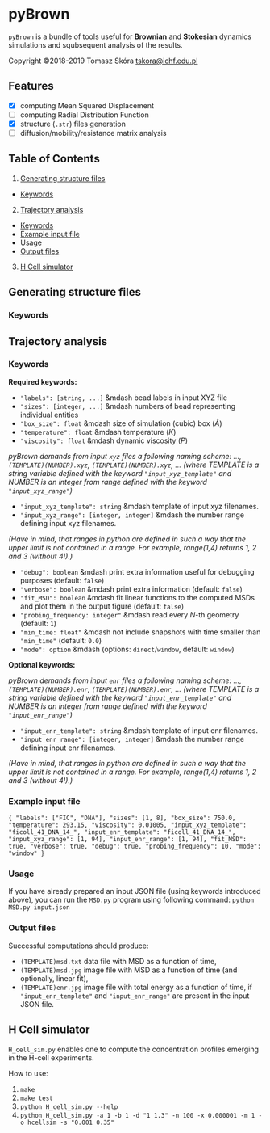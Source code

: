 # pyBrown

`pyBrown` is a bundle of tools useful for **Brownian** and **Stokesian** dynamics
simulations and squbsequent analysis of the results.

Copyright ©2018-2019 Tomasz Skóra [tskora@ichf.edu.pl](mailto:tskora@ichf.edu.pl)

## Features

- [x] computing Mean Squared Displacement
- [ ] computing Radial Distribution Function
- [x] structure (`.str`) files generation
- [ ] diffusion/mobility/resistance matrix analysis

## Table of Contents

1. [Generating structure files](#strs)
* [Keywords](#strs.keywords)
2. [Trajectory analysis](#traj)
* [Keywords](#traj.keywords)
* [Example input file](#traj.example)
* [Usage](#traj.usage)
* [Output files](#traj.output)
3. [H Cell simulator](#hcells)

<a name="strs"></a>
## Generating structure files
<a name="strs.keywords"></a>
### Keywords

<a name="traj"></a>
## Trajectory analysis
<a name="traj.keywords"></a>
### Keywords
**Required keywords:**

* `"labels": [string, ...]` &mdash bead labels in input XYZ file
* `"sizes": [integer, ...]` &mdash numbers of bead representing individual entities
* `"box_size": float` &mdash size of simulation (cubic) box (*Å*)
* `"temperature": float` &mdash temperature (*K*)
* `"viscosity": float` &mdash dynamic viscosity (*P*)

*pyBrown demands from input `xyz` files a following naming scheme:
..., `(TEMPLATE)(NUMBER).xyz`, `(TEMPLATE)(NUMBER).xyz`, ...
(where TEMPLATE is a string variable defined with the keyword `"input_xyz_template"` and NUMBER is an integer from range defined with the keyword `"input_xyz_range"`)*

* `"input_xyz_template": string` &mdash template of input xyz filenames.
* `"input_xyz_range": [integer, integer]` &mdash the number range defining input xyz filenames.

*(Have in mind, that ranges in python are defined in such a way that the upper limit is not contained in a range. For example, range(1,4) returns 1, 2 and 3 (without 4!).)*

* `"debug": boolean` &mdash print extra information useful for debugging purposes (default: `false`)
* `"verbose": boolean` &mdash print extra information (default: `false`)
* `"fit_MSD": boolean` &mdash fit linear functions to the computed MSDs and plot them in the output figure (default: `false`)
* `"probing_frequency: integer"` &mdash read every *N*-th geometry (default: `1`)
* `"min_time: float"` &mdash not include snapshots with time smaller than `"min_time"` (default: `0.0`)
* `"mode": option` &mdash (options: `direct`/`window`, default: `window`)

**Optional keywords:**

*pyBrown demands from input `enr` files a following naming scheme:
..., `(TEMPLATE)(NUMBER).enr`, `(TEMPLATE)(NUMBER).enr`, ...
(where TEMPLATE is a string variable defined with the keyword `"input_enr_template"` and NUMBER is an integer from range defined with the keyword `"input_enr_range"`)*

* `"input_enr_template": string` &mdash template of input enr filenames.
* `"input_enr_range": [integer, integer]` &mdash the number range defining input enr filenames.

*(Have in mind, that ranges in python are defined in such a way that the upper limit is not contained in a range. For example, range(1,4) returns 1, 2 and 3 (without 4!).)*

<a name="traj.example"></a>
### Example input file

`{
  "labels": ["FIC", "DNA"],
  "sizes": [1, 8],
  "box_size": 750.0,
  "temperature": 293.15,
  "viscosity": 0.01005,
  "input_xyz_template": "ficoll_41_DNA_14_",
  "input_enr_template": "ficoll_41_DNA_14_",
  "input_xyz_range": [1, 94],
  "input_enr_range": [1, 94],
  "fit_MSD": true,
  "verbose": true,
  "debug": true,
  "probing_frequency": 10,
  "mode": "window"
}`

<a name="traj.usage"></a>
### Usage
If you have already prepared an input JSON file (using keywords introduced above), you can run the `MSD.py` program using following command:
`python MSD.py input.json`

<a name="traj.output"></a>
### Output files

Successful computations should produce:
* `(TEMPLATE)msd.txt` data file with MSD as a function of time,
* `(TEMPLATE)msd.jpg` image file with MSD as a function of time (and optionally, linear fit),
* `(TEMPLATE)enr.jpg` image file with total energy as a function of time, if `"input_enr_template"` and `"input_enr_range"` are present in the input JSON file.

<a name="hcells"></a>
## H Cell simulator

`H_cell_sim.py` enables one to compute the concentration profiles emerging in the H-cell experiments.

How to use:

1. `make`
2. `make test`
3. `python H_cell_sim.py --help`
4. `python H_cell_sim.py -a 1 -b 1 -d "1 1.3" -n 100 -x 0.000001 -m 1 -o hcellsim -s "0.001 0.35"`
